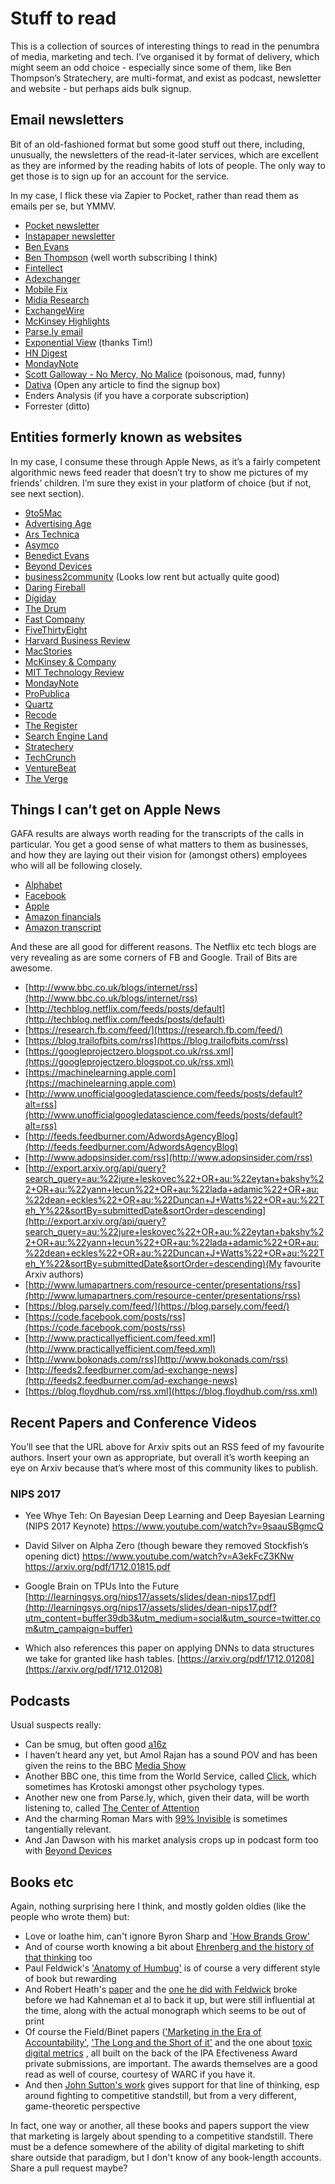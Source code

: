 # Stuff to read
This is a collection of sources of interesting things to read in the penumbra of media, marketing and tech. I’ve organised it by format of delivery, which might seem an odd choice - especially since some of them, like Ben Thompson’s Stratechery, are multi-format, and exist as podcast, newsletter and website - but perhaps aids bulk signup. 

## Email newsletters
Bit of an old-fashioned format but some good stuff out there, including, unusually, the newsletters of the read-it-later services, which are excellent as they are informed by the reading habits of lots of people. The only way to get those is to sign up for an account for the service. 

In my case, I flick these via Zapier to Pocket, rather than read them as emails per se, but YMMV. 

* [Pocket newsletter](https://getpocket.com/signup)
* [Instapaper newsletter](https://www.instapaper.com/user/register)
* [Ben Evans](http://ben-evans.com/newsletter/)
* [Ben Thompson](https://stratechery.com/membership/) (well worth subscribing I think)
* [Fintellect](http://www.fintellect.com/msfi/)
* [Adexchanger](https://adexchanger.com/newsletter/)
* [Mobile Fix](http://www.addictivelondon.com/#sign-up-for-fix)
* [Midia Research](https://www.midiaresearch.com/blog/)
* [ExchangeWire](https://www.exchangewire.com/newsletter/)
* [McKinsey Highlights](https://www.mckinsey.com/user-registration/manage-account/edit-subscriptions)
* [Parse.ly email](https://blog.parsely.com)
* [Exponential View](http://www.exponentialview.co/newsletter/) (thanks Tim!)
* [HN Digest](https://hndigest.com)
* [MondayNote](https://madmimi.com/signups/203173/join)
* [Scott Galloway - No Mercy, No Malice](https://www.l2inc.com/archive?blog-types=nmnm) (poisonous, mad, funny)
* [Dativa](https://www.dativa.com/latest/) (Open any article to find the signup box)
* Enders Analysis (if you have a corporate subscription)
* Forrester (ditto)

## Entities formerly known as websites
In my case, I consume these through Apple News, as it’s a fairly competent algorithmic news feed reader that doesn’t try to show me pictures of my friends’ children. I’m sure they exist in your platform of choice (but if not, see next section).

* [9to5Mac](https://9to5mac.com)
* [Advertising Age](http://adage.com)
* [Ars Technica](https://arstechnica.com)
* [Asymco](http://www.asymco.com)
* [Benedict Evans](https://www.ben-evans.com)
* [Beyond Devices](http://www.beyonddevic.es)
* [business2community](https://www.business2community.com) (Looks low rent but actually quite good)
* [Daring Fireball](https://daringfireball.net)
* [Digiday](https://digiday.com)
* [The Drum](http://www.thedrum.com)
* [Fast Company](https://www.fastcompany.com)
* [FiveThirtyEight](http://fivethirtyeight.com)
* [Harvard Business Review](https://hbr.org)
* [MacStories](https://www.macstories.net)
* [McKinsey & Company](https://www.mckinsey.com/quarterly/overview)
* [MIT Technology Review](https://www.technologyreview.com)
* [MondayNote](https://mondaynote.com)
* [ProPublica](https://www.propublica.org)
* [Quartz](https://qz.com)
* [Recode](https://www.recode.net)
* [The Register](https://m.theregister.co.uk)
* [Search Engine Land](https://searchengineland.com)
* [Stratechery](https://stratechery.com)
* [TechCrunch](https://techcrunch.com)
* [VentureBeat](https://venturebeat.com)
* [The Verge](https://www.theverge.com)

## Things I can’t get on Apple News
GAFA results are always worth reading for the transcripts of the calls in particular. You get a good sense of what matters to them as businesses, and how they are laying out their vision for (amongst others) employees who will all be following closely. 

- [Alphabet](https://abc.xyz/investor/)
- [Facebook](https://investor.fb.com/financials/)
- [Apple](http://www.nasdaq.com/symbol/aapl/call-transcripts)
- [Amazon financials](http://phx.corporate-ir.net/phoenix.zhtml?c=97664&p=irol-reportsother)
- [Amazon transcript](http://www.nasdaq.com/symbol/amzn/call-transcripts)

And these are all good for different reasons. The Netflix etc tech blogs are very revealing as are some corners of FB and Google. Trail of Bits are awesome. 

- [http://www.bbc.co.uk/blogs/internet/rss](http://www.bbc.co.uk/blogs/internet/rss)
- [http://techblog.netflix.com/feeds/posts/default](http://techblog.netflix.com/feeds/posts/default)
- [https://research.fb.com/feed/](https://research.fb.com/feed/)
- [https://blog.trailofbits.com/rss](https://blog.trailofbits.com/rss)
- [https://googleprojectzero.blogspot.co.uk/rss.xml](https://googleprojectzero.blogspot.co.uk/rss.xml)
- [https://machinelearning.apple.com](https://machinelearning.apple.com)
- [http://www.unofficialgoogledatascience.com/feeds/posts/default?alt=rss](http://www.unofficialgoogledatascience.com/feeds/posts/default?alt=rss)
- [http://feeds.feedburner.com/AdwordsAgencyBlog](http://feeds.feedburner.com/AdwordsAgencyBlog)
- [http://www.adopsinsider.com/rss](http://www.adopsinsider.com/rss)
- [http://export.arxiv.org/api/query?search_query=au:%22jure+leskovec%22+OR+au:%22eytan+bakshy%22+OR+au:%22yann+lecun%22+OR+au:%22lada+adamic%22+OR+au:%22dean+eckles%22+OR+au:%22Duncan+J+Watts%22+OR+au:%22Teh_Y%22&sortBy=submittedDate&sortOrder=descending](http://export.arxiv.org/api/query?search_query=au:%22jure+leskovec%22+OR+au:%22eytan+bakshy%22+OR+au:%22yann+lecun%22+OR+au:%22lada+adamic%22+OR+au:%22dean+eckles%22+OR+au:%22Duncan+J+Watts%22+OR+au:%22Teh_Y%22&sortBy=submittedDate&sortOrder=descending)(My favourite Arxiv authors)
- [http://www.lumapartners.com/resource-center/presentations/rss](http://www.lumapartners.com/resource-center/presentations/rss)
- [https://blog.parsely.com/feed/](https://blog.parsely.com/feed/)
- [https://code.facebook.com/posts/rss](https://code.facebook.com/posts/rss)
- [http://www.practicallyefficient.com/feed.xml](http://www.practicallyefficient.com/feed.xml)
- [http://www.bokonads.com/rss](http://www.bokonads.com/rss)
- [http://feeds2.feedburner.com/ad-exchange-news](http://feeds2.feedburner.com/ad-exchange-news)
- [https://blog.floydhub.com/rss.xml](https://blog.floydhub.com/rss.xml)

## Recent Papers and Conference Videos
You’ll see that the URL above for Arxiv spits out an RSS feed of my favourite authors. Insert your own as appropriate, but overall it’s worth keeping an eye on Arxiv because that’s where most of this community likes to publish. 

### NIPS 2017
- Yee Whye Teh: On Bayesian Deep Learning and Deep Bayesian Learning (NIPS 2017 Keynote)
https://www.youtube.com/watch?v=9saauSBgmcQ

- David Silver on Alpha Zero (though beware they removed Stockfish’s opening dict)
https://www.youtube.com/watch?v=A3ekFcZ3KNw
https://arxiv.org/pdf/1712.01815.pdf

- Google Brain on TPUs Into the Future
[http://learningsys.org/nips17/assets/slides/dean-nips17.pdf](http://learningsys.org/nips17/assets/slides/dean-nips17.pdf?utm_content=buffer39db3&utm_medium=social&utm_source=twitter.com&utm_campaign=buffer)

- Which also references this paper on applying DNNs to data structures we take for granted like hash tables. 
[https://arxiv.org/pdf/1712.01208](https://arxiv.org/pdf/1712.01208)

## Podcasts
Usual suspects really:
- Can be smug, but often good [a16z](https://itunes.apple.com/gb/podcast/a16z/id842818711?mt=2)
- I haven’t heard any yet, but Amol Rajan has a sound POV and has been given the reins to the BBC [Media Show](https://itunes.apple.com/gb/podcast/the-media-show/id292525828?mt=2)
- Another BBC one, this time from the World Service, called [Click](https://itunes.apple.com/gb/podcast/click/id73331490?mt=2), which sometimes has Krotoski amongst other psychology types. 
- Another new one from Parse.ly, which, given their data, will be worth listening to, called [The Center of Attention](https://itunes.apple.com/gb/podcast/the-center-of-attention/id1319543127?mt=2)
- And the charming Roman Mars with [99% Invisible](https://itunes.apple.com/gb/podcast/99-invisible/id394775318?mt=2) is sometimes tangentially relevant. 
- And Jan Dawson with his market analysis crops up in podcast form too with [Beyond Devices](https://itunes.apple.com/gb/podcast/beyond-devices-podcast/id1002197313?mt=2)

## Books etc
Again, nothing surprising here I think, and mostly golden oldies (like the people who wrote them) but:
- Love or loathe him, can't ignore Byron Sharp and ['How Brands Grow'](https://www.amazon.co.uk/How-Brands-Grow-What-Marketers/dp/0195573560)
- And of course worth knowing a bit about [Ehrenberg and the history of that thinking](https://www.google.co.uk/search?q=ehrenberg+andrew+filetype%3Apdf) too
- Paul Feldwick's ['Anatomy of Humbug'](https://www.amazon.co.uk/Anatomy-Humbug-Think-Differently-Advertising/dp/1784621927) is of course a very different style of book but rewarding
- And Robert Heath's [paper](http://www.bath.ac.uk/management/research/pdf/2005-04.pdf) and the [one he did with Feldwick](http://paulfeldwick.com/wp-content/uploads/2017/04/Feldwick-and-Heath.pdf) broke before we had Kahneman et al to back it up, but were still influential at the time, along with the actual monograph which seems to be out of print
- Of course the Field/Binet papers (['Marketing in the Era of Accountability'](https://www.google.co.uk/search?q=binet+and+field+marketing+in+the+era+of+accountability+filetype%3Apdf), ['The Long and the Short of it'](https://www.google.co.uk/search?q=field+binet+filetype:pdf) and the one about [toxic digital metrics](http://www.ipa.co.uk/news/new-ipa-report-from-binet-and-field-reveals-key-ways-to-drive-campaign-effectiveness#.Wnmv1GacZ-U) , all built on the back of the IPA Efectiveness Award private submissions, are important. The awards themselves are a good read as well of course, courtesy of WARC if you have it. 
- And then [John Sutton's work](https://www.amazon.co.uk/Structure-Competition-Advertising-Evolution-Concentration/dp/0262693585) gives support for that line of thinking, esp around fighting to competitive standstill, but from a very different, game-theoretic perspective

In fact, one way or another, all these books and papers support the view that marketing is largely about spending to a competitive standstill. There must be a defence somewhere of the ability of digital marketing to shift share outside that paradigm, but I don't know of any book-length accounts. Share a pull request maybe?

